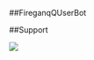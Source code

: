 ##FireganqQUserBot

##Support

<a href="https://t.me/@FireqanQSupport"><img src="https://img.shields.io/badge/Join-Telegram%20Support-red.svg?logo=Telegram"></a>
